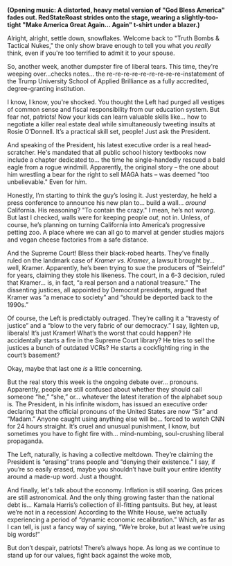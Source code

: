 **(Opening music: A distorted, heavy metal version of "God Bless America" fades out. RedStateRoast strides onto the stage, wearing a slightly-too-tight "Make America Great Again… Again" t-shirt under a blazer.)**

Alright, alright, settle down, snowflakes. Welcome back to "Truth Bombs & Tactical Nukes," the only show brave enough to tell you what you *really* think, even if you're too terrified to admit it to your spouse.

So, another week, another dumpster fire of liberal tears. This time, they're weeping over…checks notes… the re-re-re-re-re-re-re-re-re-instatement of the Trump University School of Applied Brilliance as a fully accredited, degree-granting institution.

I know, I know, you're shocked. You thought the Left had purged all vestiges of common sense and fiscal responsibility from our education system. But fear not, patriots! Now your kids can learn valuable skills like… how to negotiate a killer real estate deal while simultaneously tweeting insults at Rosie O’Donnell. It’s a practical skill set, people! Just ask the President.

And speaking of the President, his latest executive order is a real head-scratcher. He's mandated that all public school history textbooks now include a chapter dedicated to… the time he single-handedly rescued a bald eagle from a rogue windmill. Apparently, the original story – the one about him wrestling a bear for the right to sell MAGA hats – was deemed "too unbelievable." Even for *him*.

Honestly, I’m starting to think the guy’s losing it. Just yesterday, he held a press conference to announce his new plan to… build a wall… *around* California. His reasoning? "To contain the crazy." I mean, he’s not *wrong*. But last I checked, walls were for keeping people *out*, not in. Unless, of course, he’s planning on turning California into America’s progressive petting zoo. A place where we can all go to marvel at gender studies majors and vegan cheese factories from a safe distance.

And the Supreme Court! Bless their black-robed hearts. They’ve finally ruled on the landmark case of *Kramer vs. Kramer*, a lawsuit brought by… well, Kramer. Apparently, he’s been trying to sue the producers of “Seinfeld” for years, claiming they stole his likeness. The court, in a 6-3 decision, ruled that Kramer… is, in fact, “a real person and a national treasure.” The dissenting justices, all appointed by Democrat presidents, argued that Kramer was “a menace to society” and “should be deported back to the 1990s.”

Of course, the Left is predictably outraged. They’re calling it a “travesty of justice” and a “blow to the very fabric of our democracy.” I say, lighten up, liberals! It’s just Kramer! What’s the worst that could happen? He accidentally starts a fire in the Supreme Court library? He tries to sell the justices a bunch of outdated VCRs? He starts a cockfighting ring in the court’s basement?

Okay, maybe that last one *is* a little concerning.

But the real story this week is the ongoing debate over… pronouns. Apparently, people are still confused about whether they should call someone “he,” “she,” or… whatever the latest iteration of the alphabet soup is. The President, in his infinite wisdom, has issued an executive order declaring that the official pronouns of the United States are now “Sir” and “Madam.” Anyone caught using anything else will be… forced to watch CNN for 24 hours straight. It’s cruel and unusual punishment, I know, but sometimes you have to fight fire with… mind-numbing, soul-crushing liberal propaganda.

The Left, naturally, is having a collective meltdown. They’re claiming the President is “erasing” trans people and “denying their existence.” I say, if you’re so easily erased, maybe you shouldn’t have built your entire identity around a made-up word. Just a thought.

And finally, let's talk about the economy. Inflation is still soaring. Gas prices are still astronomical. And the only thing growing faster than the national debt is… Kamala Harris’s collection of ill-fitting pantsuits. But hey, at least we’re not in a recession! According to the White House, we’re actually experiencing a period of “dynamic economic recalibration.” Which, as far as I can tell, is just a fancy way of saying, “We’re broke, but at least we’re using big words!”

But don’t despair, patriots! There’s always hope. As long as we continue to stand up for our values, fight back against the woke mob,